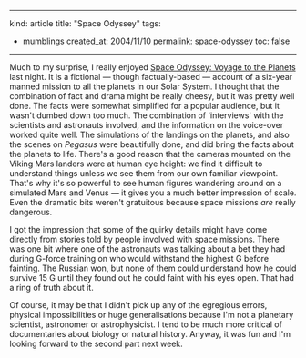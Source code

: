 -----
kind: article
title: "Space Odyssey"
tags:
- mumblings
created_at: 2004/11/10
permalink: space-odyssey
toc: false
-----

<p>Much to my surprise, I really enjoyed <a href="http://www.bbc.co.uk/sn/tvradio/programmes/spaceodyssey/">Space Odyssey: Voyage to the Planets</a> last night. It is a fictional &mdash; though factually-based &mdash; account of a six-year manned mission to all the planets in our Solar System. I thought that the combination  of fact and drama might be really cheesy, but it was pretty well done. The facts were somewhat simplified for a popular audience, but it wasn't dumbed down too much. The combination of 'interviews' with the scientists and astronauts involved, and the information on the voice-over worked quite well. The simulations of the landings on the planets, and also the scenes on <em>Pegasus</em> were beautifully done, and did bring the facts about the planets to life. There's a good reason that the cameras mounted on the Viking Mars landers were at human eye height: we find it difficult to understand things unless we see them from our own familiar viewpoint. That's why it's so powerful to see human figures wandering around on a simulated Mars and Venus &mdash; it gives you a much better impression of scale. Even the dramatic bits weren't gratuitous because space missions <em>are</em> really dangerous.</p>

<p>I got the impression that some of the quirky details might have come directly from stories told by people involved with space missions. There was one bit where one of the astronauts was talking about a bet they had during G-force training on who would withstand the highest G before fainting. The Russian won, but none of them could understand how he could survive 15 G until they found out he could faint with his eyes open. That had a ring of truth about it.</p>

<p>Of course, it may be that I didn't pick up any of the egregious errors, physical impossibilities or huge generalisations because I'm not a planetary scientist, astronomer or astrophysicist. I tend to be much more critical of documentaries about biology or natural history. Anyway, it was fun and I'm looking forward to the second part next week.</p>


